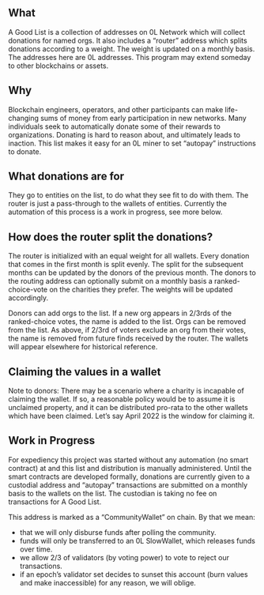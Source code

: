 
## What




A Good List is a collection of addresses on 0L Network which will collect donations for named orgs. It also includes a “router” address which splits donations according to a weight. The weight is updated on a monthly basis. The addresses here are 0L addresses. This program may extend someday to other blockchains or assets.




## Why




Blockchain engineers, operators, and other participants can make life\-changing sums of money from early participation in new networks. Many individuals seek to automatically donate some of their rewards to organizations. Donating is hard to reason about, and ultimately leads to inaction. This list makes it easy for an 0L miner to set “autopay” instructions to donate.




## What donations are for




They go to entities on the list, to do what they see fit to do with them. The router is just a pass\-through to the wallets of entities. Currently the automation of this process is a work in progress, see more below.




## How does the router split the donations?




The router is initialized with an equal weight for all wallets. Every donation that comes in the first month is split evenly. The split for the subsequent months can be updated by the donors of the previous month. The donors to the routing address can optionally submit on a monthly basis a ranked\-choice\-vote on the charities they prefer. The weights will be updated accordingly.




Donors can add orgs to the list. If a new org appears in 2/3rds of the ranked\-choice votes, the name is added to the list. Orgs can be removed from the list. As above, if 2/3rd of voters exclude an org from their votes, the name is removed from future finds received by the router. The wallets will appear elsewhere for historical reference.




## Claiming the values in a wallet




Note to donors: There may be a scenario where a charity is incapable of claiming the wallet. If so, a reasonable policy would be to assume it is unclaimed property, and it can be distributed pro\-rata to the other wallets which have been claimed. Let’s say April 2022 is the window for claiming it.




## Work in Progress




For expediency this project was started without any automation (no smart contract) at and this list and distribution is manually administered. Until the smart contracts are developed formally, donations are currently given to a custodial address and “autopay” transactions are submitted on a monthly basis to the wallets on the list. The custodian is taking no fee on transactions for A Good List.




This address is marked as a “CommunityWallet” on chain. By that we mean:




* that we will only disburse funds after polling the community.
* funds will only be transferred to an 0L SlowWallet, which releases funds over time.
* we allow 2/3 of validators (by voting power) to vote to reject our transactions.
* if an epoch’s validator set decides to sunset this account (burn values and make inaccessible) for any reason, we will oblige.


